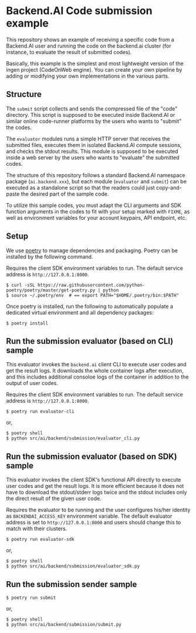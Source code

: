 # Backend.AI Code submission example

This repository shows an example of receiving a specific code from a Backend.AI user and
running the code on the backend.ai cluster (for instance, to evaluate the result of submitted codes).

Basically, this example is the simplest and most lightweight version of the ingen project (CodeOnWeb engine). 
You can create your own pipeline by adding or modifying your own implementations in the various parts.


## Structure

The `submit` script collects and sends the compressed file of the "code" directory.
This script is supposed to be executed inside Backend.AI or similar online code-runner platforms
by the users who wants to "submit" the codes.

The `evaluator` modules runs a simple HTTP server that receives the submitted files,
executes them in isolated Backend.AI compute sessions, and checks the stdout results.
This module is supposed to be executed inside a web server by the users who wants to "evaluate" the
submitted codes.

The structure of this repository follows a standard Backend.AI namespace package (`ai.backend.xxx`),
but each module (`evaluator` and `submit`) can be executed as a standalone script so that
the readers could just copy-and-paste the desired part of the sample code.

To utilize this sample codes, you must adapt the CLI arguments and SDK function arguments in the codes
to fit with your setup marked with `FIXME`, as well as environment variables for your account keypairs, API endpoint, etc.


## Setup

We use [poetry](https://github.com/python-poetry/poetry) to manage dependencies and packaging.
Poetry can be installed by the following command.

Requires the client SDK environment variables to run.
The default service address is `http://127.0.0.1:8000`.

```console
$ curl -sSL https://raw.githubusercontent.com/python-poetry/poetry/master/get-poetry.py | python
$ source ~/.poetry/env  # == export PATH="$HOME/.poetry/bin:$PATH"
```

Once poetry is installed, run the following to automatically populate a dedicated virtual
environment and all dependency packages:

```console
$ poetry install
```


## Run the submission evaluator (based on CLI) sample

This evaluator invokes the `backend.ai` client CLI to execute user codes and get the result logs.
It downloads the whole container logs after execution, and this includes additional consoloe
logs of the container in addition to the output of user codes.

Requires the client SDK environment variables to run.
The default service address is `http://127.0.0.1:8000`.

```shell
$ poetry run evaluator-cli
```
or,
```console
$ poetry shell
$ python src/ai/backend/submission/evaluator_cli.py
```


## Run the submission evaluator (based on SDK) sample

This evaluator invokes the client SDK's functional API directly to execute user codes and get the
result logs.  It is more efficient because it does not have to download the stdout/stderr logs
twice and the stdout includes only the direct result of the given user code.

Requires the evaluator to be running and the user configures his/her identity as
`BACKENDAI_ACCESS_KEY` environment variable.
The default evaluator address is set to `http://127.0.0.1:8000` and users should
change this to match with their clusters.

```shell
$ poetry run evaluator-sdk
```
or,
```console
$ poetry shell
$ python src/ai/backend/submission/evaluator_sdk.py
```


## Run the submission sender sample

```console
$ poetry run submit
```
or,
```console
$ poetry shell
$ python src/ai/backend/submission/submit.py
```
